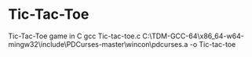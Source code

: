 # Tic-Tac-Toe
Tic-Tac-Toe game in C
gcc Tic-tac-toe.c C:\TDM-GCC-64\x86_64-w64-mingw32\include\PDCurses-master\wincon\pdcurses.a -o Tic-tac-toe  